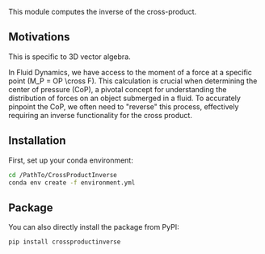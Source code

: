 This module computes the inverse of the cross-product.

## Motivations

This is specific to 3D vector algebra.

 In Fluid Dynamics, we have access to the moment of a force at a specific point (M_P = OP \cross F). This calculation is crucial when determining the center of pressure (CoP), a pivotal concept for understanding the distribution of forces on an object submerged in a fluid. To accurately pinpoint the CoP, we often need to "reverse" this process, effectively requiring an inverse functionality for the cross product.

## Installation

First, set up your conda environment:

```sh
cd /PathTo/CrossProductInverse
conda env create -f environment.yml
```

## Package

You can also directly install the package from PyPI:

```sh
pip install crossproductinverse
```
